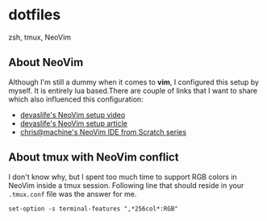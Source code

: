 # dotfiles
zsh, tmux, NeoVim

## About NeoVim
Although I'm still a dummy when it comes to **vim**, I configured this setup by myself. It is entirely lua based.There
are couple of links that I want to share which also influenced this configuration:

* [devaslife's NeoVim setup video](https://www.youtube.com/watch?v=ajmK0ZNcM4Q)
* [devaslife's NeoVim setup article](https://blog.inkdrop.app/my-neovim-setup-for-react-typescript-tailwind-css-etc-in-2022-a7405862c9a4)
* [chris@machine's NeoVim IDE from Scratch series](https://www.youtube.com/watch?v=ctH-a-1eUME&list=PLhoH5vyxr6Qq41NFL4GvhFp-WLd5xzIzZ)

## About tmux with NeoVim conflict
I don't know why, but I spent too much time to support RGB colors in NeoVim inside a tmux session. Following line that
should reside in your `.tmux.conf` file was the answer for me.

```
set-option -s terminal-features ",*256col*:RGB"
```
